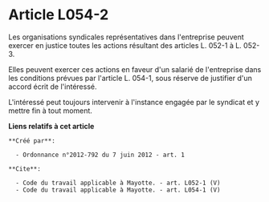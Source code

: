 # Article L054-2

Les organisations syndicales représentatives dans l'entreprise peuvent exercer en justice toutes les actions résultant des
articles L. 052-1 à L. 052-3. 

Elles peuvent exercer ces actions en faveur d'un salarié de l'entreprise dans les conditions prévues par l'article L. 054-1,
sous réserve de justifier d'un accord écrit de l'intéressé. 

L'intéressé peut toujours intervenir à l'instance engagée par le syndicat et y mettre fin à tout moment.

**Liens relatifs à cet article**

	**Créé par**:

	  - Ordonnance n°2012-792 du 7 juin 2012 - art. 1

	**Cite**:

	  - Code du travail applicable à Mayotte. - art. L052-1 (V)
	  - Code du travail applicable à Mayotte. - art. L054-1 (V)

